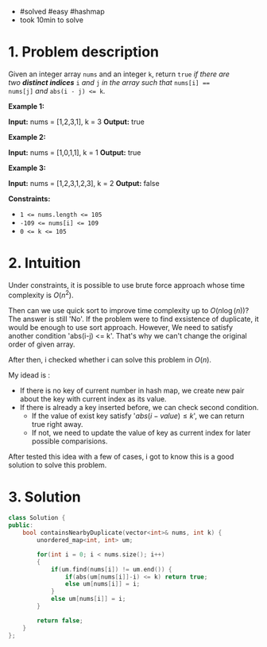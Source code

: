 
- #solved #easy #hashmap 
- took 10min to solve

# 1. Problem description
Given an integer array `nums` and an integer `k`, return `true` _if there are two **distinct indices**_ `i` _and_ `j` _in the array such that_ `nums[i] == nums[j]` _and_ `abs(i - j) <= k`.

**Example 1:**

**Input:** nums = [1,2,3,1], k = 3
**Output:** true

**Example 2:**

**Input:** nums = [1,0,1,1], k = 1
**Output:** true

**Example 3:**

**Input:** nums = [1,2,3,1,2,3], k = 2
**Output:** false

**Constraints:**

- `1 <= nums.length <= 105`
- `-109 <= nums[i] <= 109`
- `0 <= k <= 105`

# 2. Intuition

Under constraints, it is possible to use brute force approach whose time complexity is $O(n^2)$.

Then can we use quick sort to improve time complexity up to $O(n \log(n))$?
The answer is still 'No'.
If the problem were to find exsistence of duplicate, it would be enough to use sort approach. However, We need to satisfy another condition 'abs(i-j) <= k'. 
That's why we can't change the original order of given array.

After then, i checked whether i can solve this problem in $O(n)$.

My idead is :
- If there is no key of current number in hash map, we create new pair about the key with current index as its value.
- If there is already a key inserted before, we can check second condition.
	- If the value of exist key satisfy '$abs(i-value) \le k$', we can return true right away.
	- If not, we need to update the value of key as current index for later possible comparisions.

After tested this idea with a few of cases, i got to know this is a good solution to solve this problem.

# 3. Solution

```cpp
class Solution {
public:
    bool containsNearbyDuplicate(vector<int>& nums, int k) {
        unordered_map<int, int> um;

        for(int i = 0; i < nums.size(); i++)
        {
            if(um.find(nums[i]) != um.end()) {
                if(abs(um[nums[i]]-i) <= k) return true;
                else um[nums[i]] = i;
            }
            else um[nums[i]] = i;
        }

        return false;
    }
};
```